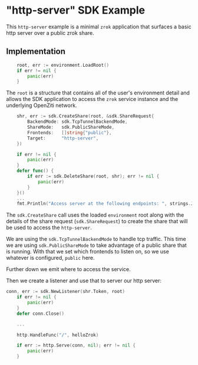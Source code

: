 # "http-server" SDK Example

This `http-server` example is a minimal `zrok` application that surfaces a basic http server over a public zrok share.

## Implementation

```go
	root, err := environment.LoadRoot()
	if err != nil {
		panic(err)
	}
```

The `root` is a structure that contains all of the user's environment detail and allows the SDK application to access the `zrok` service instance and the underlying OpenZiti network.

```go
    shr, err := sdk.CreateShare(root, &sdk.ShareRequest{
		BackendMode: sdk.TcpTunnelBackendMode,
		ShareMode:   sdk.PublicShareMode,
		Frontends:   []string{"public"},
		Target:      "http-server",
	})

	if err != nil {
		panic(err)
	}
	defer func() {
		if err := sdk.DeleteShare(root, shr); err != nil {
			panic(err)
		}
	}()
    ...
	fmt.Println("Access server at the following endpoints: ", strings.Join(shr.FrontendEndpoints, "\n"))

```

The `sdk.CreateShare` call uses the loaded `environment` root along with the details of the share request (`sdk.ShareRequest`) to create the share that will be used to access the `http-server`.

We are using the `sdk.TcpTunnelBackendMode` to handle tcp traffic. This time we are using `sdk.PublicShareMode` to take advantage of a public share that is running. With that we set which frontends to listen on, so we use whatever is configured, `public` here.

Further down we emit where to access the service.

Then we create a listener and use that to server our http server:

```go
conn, err := sdk.NewListener(shr.Token, root)
	if err != nil {
		panic(err)
	}
	defer conn.Close()

    ...

	http.HandleFunc("/", helloZrok)

	if err := http.Serve(conn, nil); err != nil {
		panic(err)
	}
```
